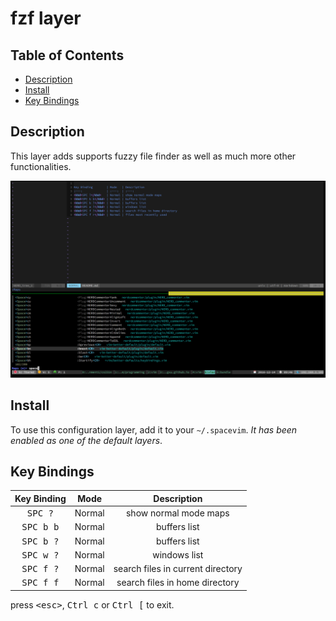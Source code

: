 # fzf layer

## Table of Contents

<!-- vim-markdown-toc GFM -->
* [Description](#description)
* [Install](#install)
* [Key Bindings](#key-bindings)

<!-- vim-markdown-toc -->

## Description

This layer adds supports fuzzy file finder as well as much more other functionalities.

![screenshot](img/screenshot.png)

## Install

To use this configuration layer, add it to your `~/.spacevim`. *It has been enabled as one of the default layers*.

## Key Bindings

Key Binding        | Mode   | Description
:---:              | :---:  | :---:
<kbd>SPC ?</kbd>   | Normal | show normal mode maps
<kbd>SPC b b</kbd> | Normal | buffers list
<kbd>SPC b ?</kbd> | Normal | buffers list
<kbd>SPC w ?</kbd> | Normal | windows list
<kbd>SPC f ?</kbd> | Normal | search files in current directory
<kbd>SPC f f</kbd> | Normal | search files in home directory

press <kbd>\<esc></kbd>, <kbd>Ctrl c</kbd> or <kbd>Ctrl [</kbd> to exit.
